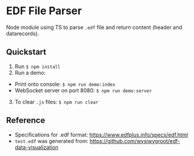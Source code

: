 # EDF File Parser

Node module using TS to parse `.edf` file and return content (header and
datarecords).

## Quickstart

1. Run `$ npm install`
2. Run a demo:

-   Print onto console: `$ npm run demo:index`
-   WebSocket server on port 8080: `$ npm run demo:server`

3. To clear `.js` files: `$ npm run clear`

## Reference

-   Specifications for .edf format: https://www.edfplus.info/specs/edf.html
-   `test.edf` was generated from:
    https://github.com/wysiwygroot/edf-data-visualization
